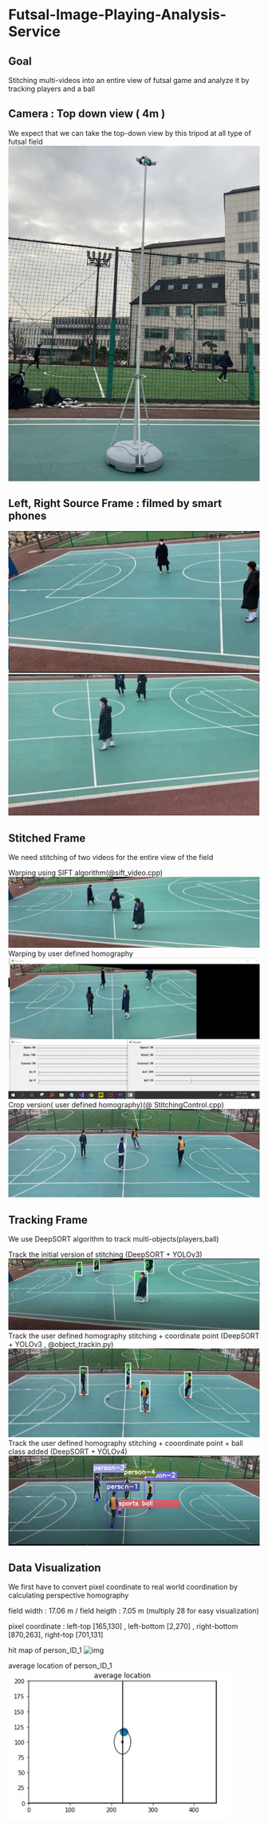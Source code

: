 # Futsal-Image-Playing-Analysis-Service
## Goal 
Stitching multi-videos into an entire view of futsal game and analyze it by tracking players and a ball

## Camera : Top down view ( 4m ) 
We expect that we can take the top-down view by this tripod at all type of futsal field   
![img](./img/camera.jpg)

## Left, Right Source Frame : filmed by smart phones 
![img](./img/left.JPG)
![img](./img/right.JPG) 

## Stitched Frame 
We need stitching of two videos for the entire view of the field

Warping using SIFT algorithm(@sift_video.cpp)
![img](./img/frame.png)
Warping by user defined homography 
![img](./img/HomographyControl.png)
Crop version( user defined homography)(@ StitchingControl.cpp)
![img](./img/frame00001.jpg)

## Tracking Frame 
We use DeepSORT algorithm to track multi-objects(players,ball)

Track the initial version of stitching (DeepSORT + YOLOv3)
![img](./img/tracking.JPG)
Track the user defined homography stitching + coordinate point (DeepSORT + YOLOv3 , @object_trackin.py)
![img](./img/tracking+.jpg)
Track the user defined homography stitching + cooordinate point + ball class added (DeepSORT + YOLOv4)
![img](./img/YOLOv4_tracking.png)
## Data Visualization

We first have to convert pixel coordinate to real world coordination by calculating perspective homography

field width : 17.06 m / field heigth : 7.05 m (multiply 28 for easy visualization)

pixel coordinate : left-top [165,130] , left-bottom [2,270] , right-bottom [870,263], right-top [701,131]

hit map of person_ID_1
![img](./img/heattMap.JPG)

average location of person_ID_1
![img](./img/averageLocation.JPG)



